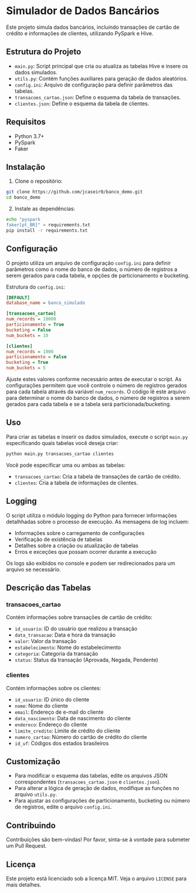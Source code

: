 # Simulador de Dados Bancários

Este projeto simula dados bancários, incluindo transações de cartão de crédito e informações de clientes, utilizando PySpark e Hive.

## Estrutura do Projeto

- `main.py`: Script principal que cria ou atualiza as tabelas Hive e insere os dados simulados.
- `utils.py`: Contém funções auxiliares para geração de dados aleatórios.
- `config.ini`: Arquivo de configuração para definir parâmetros das tabelas.
- `transacoes_cartao.json`: Define o esquema da tabela de transações.
- `clientes.json`: Define o esquema da tabela de clientes.

## Requisitos

- Python 3.7+
- PySpark
- Faker

## Instalação

1. Clone o repositório:

```bash
git clone https://github.com/jcaseir0/banco_demo.git
cd banco_demo
```

2. Instale as dependências:
```bash
echo "pyspark
faker[pt_BR]" > requirements.txt
pip install -r requirements.txt 
```

## Configuração

O projeto utiliza um arquivo de configuração `config.ini` para definir parâmetros como o nome do banco de dados, o número de registros a serem gerados para cada tabela, e opções de particionamento e bucketing.

Estrutura do `config.ini`:

```ini
[DEFAULT]
database_name = banco_simulado

[transacoes_cartao]
num_records = 10000
particionamento = True
bucketing = False
num_buckets = 10

[clientes]
num_records = 1000
particionamento = False
bucketing = True
num_buckets = 5
```

Ajuste estes valores conforme necessário antes de executar o script. As configurações permitem que você controle o número de registros gerados para cada tabela através da variável `num_records`. O código lê este arquivo para determinar o nome do banco de dados, o número de registros a serem gerados para cada tabela e se a tabela será particionada/bucketing.

## Uso

Para criar as tabelas e inserir os dados simulados, execute o script `main.py` especificando quais tabelas você deseja criar:

```bash
python main.py transacoes_cartao clientes
```

Você pode especificar uma ou ambas as tabelas:

- `transacoes_cartao`: Cria a tabela de transações de cartão de crédito.
- `clientes`: Cria a tabela de informações de clientes.

## Logging
O script utiliza o módulo logging do Python para fornecer informações detalhhadas sobre o processo de execução. As mensagens de log incluem:

- Informações sobre o carregamento de configurações
- Verificação de existência de tabelas
- Detalhes sobre a criação ou atualização de tabelas
- Erros e exceções que possam ocorrer durante a execução

Os logs são exibidos no console e podem ser redirecionados para um arquivo se necessário.

## Descrição das Tabelas

### transacoes_cartao

Contém informações sobre transações de cartão de crédito:

- `id_usuario`: ID do usuário que realizou a transação
- `data_transacao`: Data e hora da transação
- `valor`: Valor da transação
- `estabelecimento`: Nome do estabelecimento
- `categoria`: Categoria da transação
- `status`: Status da transação (Aprovada, Negada, Pendente)

### clientes

Contém informações sobre os clientes:

- `id_usuario`: ID único do cliente
- `nome`: Nome do cliente
- `email`: Endereço de e-mail do cliente
- `data_nascimento`: Data de nascimento do cliente
- `endereco`: Endereço do cliente
- `limite_credito`: Limite de crédito do cliente
- `numero_cartao`: Número do cartão de crédito do cliente
- `id_uf`: Códigos dos estados brasileiros

## Customização

- Para modificar o esquema das tabelas, edite os arquivos JSON correspondentes (`transacoes_cartao.json` e `clientes.json`).
- Para alterar a lógica de geração de dados, modifique as funções no arquivo `utils.py`.
- Para ajustar as configurações de particionamento, bucketing ou número de registros, edite o arquivo `config.ini`.

## Contribuindo

Contribuições são bem-vindas! Por favor, sinta-se à vontade para submeter um Pull Request.

## Licença

Este projeto está licenciado sob a licença MIT. Veja o arquivo `LICENSE` para mais detalhes.